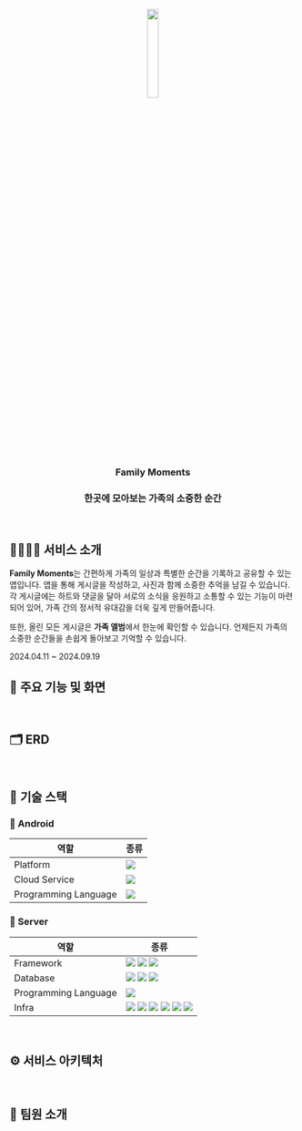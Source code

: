 <div align="center">
<br />
<img src="https://github.com/user-attachments/assets/b0a5b763-82ba-4385-b666-0ef830395efe" width="20%"/>
<br />
</div>
<div align="center">
<h3><b>Family Moments</b></h3>
<h3><b>한곳에 모아보는 가족의 소중한 순간</b></h3>
</div>

</br>

## 👨‍👩‍👧‍👦 서비스 소개
**Family Moments**는 간편하게 가족의 일상과 특별한 순간을 기록하고 공유할 수 있는 앱입니다. 앱을 통해 게시글을 작성하고, 사진과 함께 소중한 추억을 남길 수 있습니다. 각 게시글에는 하트와 댓글을 달아 서로의 소식을 응원하고 소통할 수 있는 기능이 마련되어 있어, 가족 간의 정서적 유대감을 더욱 깊게 만들어줍니다.

또한, 올린 모든 게시글은 **가족 앨범**에서 한눈에 확인할 수 있습니다. 언제든지 가족의 소중한 순간들을 손쉽게 돌아보고 기억할 수 있습니다.

2024.04.11 ~ 2024.09.19
</br>

## 🌟 주요 기능 및 화면

</br>

## 🗂️ ERD

</br>

## 🔧 기술 스택

### 🤖 Android

| 역할 | 종류 |
| --- | --- |
| Platform | <img src="https://img.shields.io/badge/android-34A853?style=for-the-badge&logo=android&logoColor=white"> |
| Cloud Service | <img src="https://img.shields.io/badge/firebase-DD2C00?style=for-the-badge&logo=firebase&logoColor=white"> |
| Programming Language | <img src="https://img.shields.io/badge/kotlin-7F52FF?style=for-the-badge&logo=kotlin&logoColor=white"> |


### 💽 Server

| 역할 | 종류 |
| --- | --- |
| Framework | <img src="https://img.shields.io/badge/springboot-6DB33F?style=for-the-badge&logo=springboot&logoColor=white"> <img src="https://img.shields.io/badge/Spring Data JPA-6DB33F?style=for-the-badge&logo=spring&logoColor=white"> <img src="https://img.shields.io/badge/Spring Security-6DB33F?style=for-the-badge&logo=Spring Security&logoColor=white"> |
| Database | <img src="https://img.shields.io/badge/MySQL-4479A1?style=for-the-badge&logo=MySQL&logoColor=white"> <img src="https://img.shields.io/badge/Redis-DC382D?style=for-the-badge&logo=Redis&logoColor=white"> <img src="https://img.shields.io/badge/MongoDB-47A248?style=for-the-badge&logo=MongoDB&logoColor=white"> |
| Programming Language | <img src="https://img.shields.io/badge/java-007396?style=for-the-badge&logo=OpenJDK&logoColor=white"> |
| Infra | <img src="https://img.shields.io/badge/Amazon EC2-FF9900?style=for-the-badge&logo=Amazon EC2&logoColor=white"> <img src="https://img.shields.io/badge/Amazon RDS-527FFF?style=for-the-badge&logo=Amazon RDS&logoColor=white"> <img src="https://img.shields.io/badge/Amazon S3-569A31?style=for-the-badge&logo=Amazon S3&logoColor=white"> <img src="https://img.shields.io/badge/Amazon Lambda-FF9900?style=for-the-badge&logo=awslambda&logoColor=white"> <img src="https://img.shields.io/badge/nginx-%23009639.svg?style=for-the-badge&logo=nginx&logoColor=white"> <img src="https://img.shields.io/badge/MongoDB Atlas-47A248?style=for-the-badge&logo=mongodb&logoColor=white"> |

</br>

## ⚙️ 서비스 아키텍처

</br>

## 👥 팀원 소개
